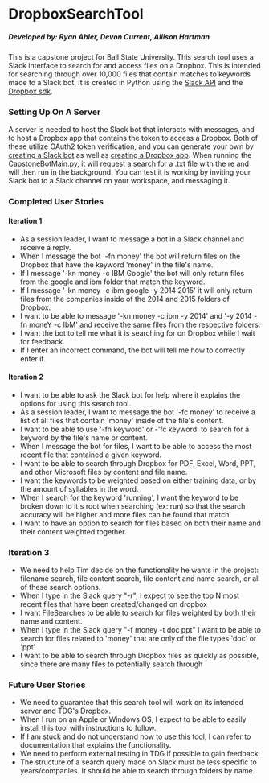 # DropboxSearchTool

##### Developed by: Ryan Ahler, Devon Current, Allison Hartman

This is a capstone project for Ball State University. This search tool uses a Slack interface to search for and access files on a Dropbox. This is intended for searching through over 10,000 files that contain matches to keywords made to a Slack bot. It is created in Python using the [Slack API](https://github.com/slackapi/python-slackclient) and the [Dropbox sdk](https://github.com/dropbox/dropbox-sdk-python).

### Setting Up On A Server
A server is needed to host the Slack bot that interacts with messages, and to host a Dropbox app that contains the token to access a Dropbox. Both of these utilize OAuth2 token verification, and you can generate your own by [creating a Slack bot](https://api.slack.com/apps) as well as [creating a Dropbox app](https://www.dropbox.com/developers/apps). When running the CapstoneBotMain.py, it will request a search for a .txt file with the re and will then run in the background. You can test it is working by inviting your Slack bot to a Slack channel on your workspace, and messaging it.

### Completed User Stories
#### Iteration 1
- As a session leader, I want to message a bot in a Slack channel and receive a reply.
- When I message the bot '-fn money' the bot will return files on the Dropbox that have the keyword 'money' in the file's name.
- If I message '-kn money -c IBM Google' the bot will only return files from the google and ibm folder that match the keyword.
- If I message '-kn money -c ibm google -y 2014 2015' it will only return files from the companies inside of the 2014 and 2015 folders of Dropbox.
- I want to be able to message '-kn money -c ibm -y 2014' and '-y 2014 -fn moneY -c IbM' and receive the same files from the respective folders.
- I want the bot to tell me what it is searching for on Dropbox while I wait for feedback.
- If I enter an incorrect command, the bot will tell me how to correctly enter it.

#### Iteration 2
- I want to be able to ask the Slack bot for help where it explains the options for using this search tool.
- As a session leader, I want to message the bot '-fc money' to receive a list of all files that contain 'money' inside of the file's content.
- I want to be able to use '-fn keyword' or -'fc keyword' to search for a keyword by the file's name or content.
- When I message the bot for files, I want to be able to access the most recent file that contained a given keyword.
- I want to be able to search through Dropbox for PDF, Excel, Word, PPT, and other Microsoft files by content and file name.
- I want the keywords to be weighted based on either training data, or by the amount of syllables in the word.
- When I search for the keyword 'running', I want the keyword to be broken down to it's root when searching (ex: run) so that the search accuracy will be higher and more files can be found that match.
- I want to have an option to search for files based on both their name and their content weighted together.

### Iteration 3
- We need to help Tim decide on the functionality he wants in the project: filename search, file content search, file content and name search, or all of these search options.
- When I type in the Slack query "-r", I expect to see the top N most recent files that have been created/changed on dropbox
- I want FileSearches to be able to search for files weighted by both their name and content.
- When I type in the Slack query "-f money -t doc ppt" I want to be able to search for files related to 'money' that are only of the file types 'doc' or 'ppt'
- I want to be able to search through Dropbox files as quickly as possible, since there are many files to potentially search through

### Future User Stories
- We need to guarantee that this search tool will work on its intended server and TDG's Dropbox.
- When I run on an Apple or Windows OS, I expect to be able to easily install this tool with instructions to follow.
- If I am stuck and do not understand how to use this tool, I can refer to documentation that explains the functionality.
- We need to perform external testing in TDG if possible to gain feedback.
- The structure of a search query made on Slack must be less specific to years/companies. It should be able to search through folders by name.
